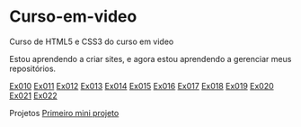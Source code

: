 # Curso-em-video
 Curso de HTML5 e CSS3 do curso em video

Estou aprendendo a criar sites, e agora estou aprendendo a gerenciar meus repositórios.

<a href="https://joao-paulo-moreira.github.io/Curso-em-video/exercicios/ex010/">Ex010<a>
<a href="https://joao-paulo-moreira.github.io/Curso-em-video/exercicios/ex011/">Ex011<a>
<a href="https://joao-paulo-moreira.github.io/Curso-em-video/exercicios/ex012/ex012.html">Ex012<a>
<a href="https://joao-paulo-moreira.github.io/Curso-em-video/exercicios/ex013/index.html">Ex013<a>
<a href="https://joao-paulo-moreira.github.io/Curso-em-video/exercicios/ex014/index.html">Ex014<a>
<a href="joao-paulo-moreira.github.io/Curso-em-video/exercicios/ex015/index.html">Ex015<a>
<a href="https://joao-paulo-moreira.github.io/Curso-em-video/exercicios/ex016/cor01.html">Ex016<a>
<a href="https://joao-paulo-moreira.github.io/Curso-em-video/exercicios/ex017/index.html">Ex017<a>
<a href="https://joao-paulo-moreira.github.io/Curso-em-video/exercicios/ex018/index.html">Ex018<a>
<a href="https://joao-paulo-moreira.github.io/Curso-em-video/exercicios/ex019/index.html">Ex019<a>
<a href="https://joao-paulo-moreira.github.io/Curso-em-video/exercicios/ex020/index.html">Ex020<a>
<a href="https://joao-paulo-moreira.github.io/Curso-em-video/exercicios/ex021/index.html">Ex021<a>
<a href="https://joao-paulo-moreira.github.io/Curso-em-video/exercicios/ex022/index.html">Ex022<a>

Projetos
<a href="https://joao-paulo-moreira.github.io/Curso-em-video/desafios/desafio010/android.html">Primeiro mini projeto<a>

